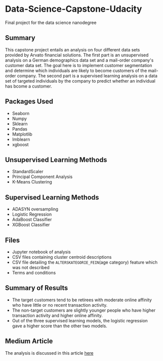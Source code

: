 # Data-Science-Capstone-Udacity
Final project for the data science nanodegree

## Summary
This capstone project entails an analysis on four different data sets provided by Arvato financial solutions. The first part is an unsupervised analysis on a German demographics data set and a mail-order company's customer data set. The goal here is to implement customer segmentation and determine which individuals are likely to become customers of the mail-order company. The second part is a supervised learning analysis on a data set of targeted individuals by the company to predict whether an individual has bcome a customer. 

## Packages Used
- Seaborn
- Numpy
- Sklearn
- Pandas
- Matplotlib
- Imblearn
- xgboost

## Unsupervised Learning Methods
- StandardScaler
- Principal Component Analysis
- K-Means Clustering

## Supervised Learning Methods
- ADASYN oversampling
- Logistic Regression
- AdaBoost Classifier
- XGBoost Classifier

## Files
- Jupyter notebook of analysis
- CSV files containing cluster centroid descriptions
- CSV file detailing the `ALTERSKATEGORIE_FEIN`(age category) feature which was not described
- Terms and conditions

## Summary of Results
- The target customers tend to be retirees with moderate online affinity who have little or no recent transaction activity.
- The non-target customers are slightly younger people who have higher transaction activity and higher online affinity.
- Out of the three supervised learning models, the logistic regression gave a higher score than the other two models.

## Medium Article
The analysis is discussed in this article [here](https://ajuliang94.medium.com/an-analysis-on-arvato-customers-e3d56a366c78)
